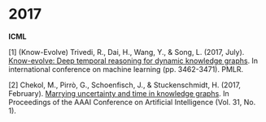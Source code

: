 # 2017

**ICML**

[1] (Know-Evolve) Trivedi, R., Dai, H., Wang, Y., & Song, L. (2017, July). [Know-evolve: Deep temporal reasoning for dynamic knowledge graphs](http://proceedings.mlr.press/v70/trivedi17a.html). In international conference on machine learning (pp. 3462-3471). PMLR.

[2] Chekol, M., Pirrò, G., Schoenfisch, J., & Stuckenschmidt, H. (2017, February). [Marrying uncertainty and time in knowledge graphs](https://ojs.aaai.org/index.php/AAAI/article/download/10495/10354). In Proceedings of the AAAI Conference on Artificial Intelligence (Vol. 31, No. 1).